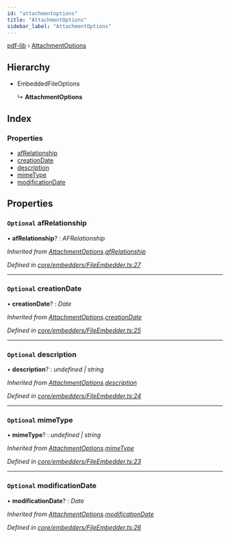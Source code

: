 ```yaml
---
id: "attachmentoptions"
title: "AttachmentOptions"
sidebar_label: "AttachmentOptions"
---
```


[pdf-lib](../index.md) › [AttachmentOptions](attachmentoptions.md)

## Hierarchy

* EmbeddedFileOptions

  ↳ **AttachmentOptions**

## Index

### Properties

* [afRelationship](attachmentoptions.md#optional-afrelationship)
* [creationDate](attachmentoptions.md#optional-creationdate)
* [description](attachmentoptions.md#optional-description)
* [mimeType](attachmentoptions.md#optional-mimetype)
* [modificationDate](attachmentoptions.md#optional-modificationdate)

## Properties

### `Optional` afRelationship

• **afRelationship**? : *AFRelationship*

*Inherited from [AttachmentOptions](attachmentoptions.md).[afRelationship](attachmentoptions.md#optional-afrelationship)*

*Defined in [core/embedders/FileEmbedder.ts:27](https://github.com/Hopding/pdf-lib/blob/1f63950/src/core/embedders/FileEmbedder.ts#L27)*

___

### `Optional` creationDate

• **creationDate**? : *Date*

*Inherited from [AttachmentOptions](attachmentoptions.md).[creationDate](attachmentoptions.md#optional-creationdate)*

*Defined in [core/embedders/FileEmbedder.ts:25](https://github.com/Hopding/pdf-lib/blob/1f63950/src/core/embedders/FileEmbedder.ts#L25)*

___

### `Optional` description

• **description**? : *undefined | string*

*Inherited from [AttachmentOptions](attachmentoptions.md).[description](attachmentoptions.md#optional-description)*

*Defined in [core/embedders/FileEmbedder.ts:24](https://github.com/Hopding/pdf-lib/blob/1f63950/src/core/embedders/FileEmbedder.ts#L24)*

___

### `Optional` mimeType

• **mimeType**? : *undefined | string*

*Inherited from [AttachmentOptions](attachmentoptions.md).[mimeType](attachmentoptions.md#optional-mimetype)*

*Defined in [core/embedders/FileEmbedder.ts:23](https://github.com/Hopding/pdf-lib/blob/1f63950/src/core/embedders/FileEmbedder.ts#L23)*

___

### `Optional` modificationDate

• **modificationDate**? : *Date*

*Inherited from [AttachmentOptions](attachmentoptions.md).[modificationDate](attachmentoptions.md#optional-modificationdate)*

*Defined in [core/embedders/FileEmbedder.ts:26](https://github.com/Hopding/pdf-lib/blob/1f63950/src/core/embedders/FileEmbedder.ts#L26)*
